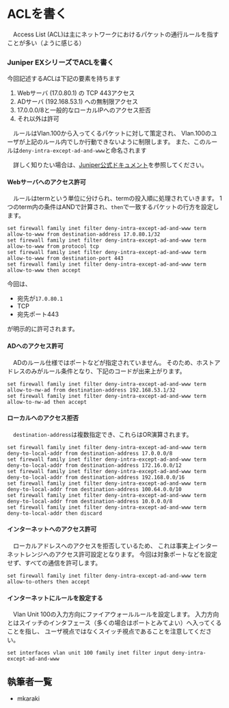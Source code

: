 # ACLを書く

　Access List (ACL)は主にネットワークにおけるパケットの通行ルールを指すことが多い（ように感じる）

### Juniper EXシリーズでACLを書く

今回記述するACLは下記の要素を持ちます

1. Webサーバ (17.0.80.1) の TCP 443アクセス
1. ADサーバ (192.168.53.1) への無制限アクセス
1. 17.0.0.0/8と一般的なローカルIPへのアクセス拒否
1. それ以外は許可

　ルールはVlan.100から入ってくるパケットに対して策定され、
Vlan.100のユーザが上記のルール内でしか行動できないように制限します。
また、このルールは`deny-intra-except-ad-and-www`と命名されます

　詳しく知りたい場合は、[Juniper公式ドキュメント](https://www.juniper.net/documentation/jp/ja/software/junos/routing-policy/topics/task/firewall-filter-ex-series-cli.html)を参照してください。

#### Webサーバへのアクセス許可

　ルールはtermという単位に分けられ、termの投入順に処理されていきます。
1つのterm内の条件はANDで計算され、`then`で一致するパケットの行方を設定します。

```junos
set firewall family inet filter deny-intra-except-ad-and-www term allow-to-www from destination-address 17.0.80.1/32
set firewall family inet filter deny-intra-except-ad-and-www term allow-to-www from protocol tcp
set firewall family inet filter deny-intra-except-ad-and-www term allow-to-www from destination-port 443
set firewall family inet filter deny-intra-except-ad-and-www term allow-to-www then accept
```

今回は、

- 宛先が`17.0.80.1`
- TCP
- 宛先ポート443

が明示的に許可されます。

#### ADへのアクセス許可

　ADのルール仕様ではポートなどが指定されていません。
そのため、ホストアドレスのみがルール条件となり、下記のコードが出来上がります。

```junos
set firewall family inet filter deny-intra-except-ad-and-www term allow-to-nw-ad from destination-address 192.168.53.1/32
set firewall family inet filter deny-intra-except-ad-and-www term allow-to-nw-ad then accept
```

#### ローカルへのアクセス拒否

　`destination-address`は複数指定でき、これらはOR演算されます。

```junos
set firewall family inet filter deny-intra-except-ad-and-www term deny-to-local-addr from destination-address 17.0.0.0/8
set firewall family inet filter deny-intra-except-ad-and-www term deny-to-local-addr from destination-address 172.16.0.0/12
set firewall family inet filter deny-intra-except-ad-and-www term deny-to-local-addr from destination-address 192.168.0.0/16
set firewall family inet filter deny-intra-except-ad-and-www term deny-to-local-addr from destination-address 100.64.0.0/10
set firewall family inet filter deny-intra-except-ad-and-www term deny-to-local-addr from destination-address 10.0.0.0/8
set firewall family inet filter deny-intra-except-ad-and-www term deny-to-local-addr then discard
```

#### インターネットへのアクセス許可

　ローカルアドレスへのアクセスを拒否しているため、
これは事実上インターネットレンジへのアクセス許可設定となります。
今回は対象ポートなどを設定せず、すべての通信を許可します。

```junos
set firewall family inet filter deny-intra-except-ad-and-www term allow-to-others then accept
```

#### インターネットにルールを設定する

　Vlan Unit 100の入力方向にファイアウォールルールを設定します。
入力方向とはスイッチのインタフェース（多くの場合はポートとみてよい）へ入ってくることを指し、
ユーザ視点ではなくスイッチ視点であることを注意してください。

```junos
set interfaces vlan unit 100 family inet filter input deny-intra-except-ad-and-www
```

## 執筆者一覧

- mkaraki
